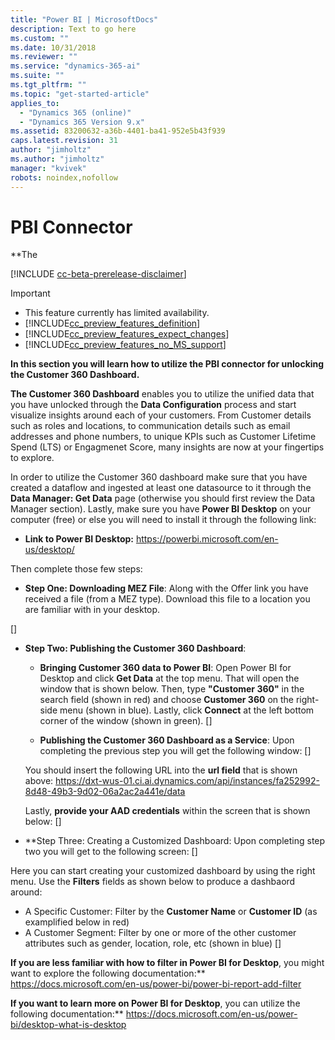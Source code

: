 ```yaml
---
title: "Power BI | MicrosoftDocs"
description: Text to go here
ms.custom: ""
ms.date: 10/31/2018
ms.reviewer: ""
ms.service: "dynamics-365-ai"
ms.suite: ""
ms.tgt_pltfrm: ""
ms.topic: "get-started-article"
applies_to: 
  - "Dynamics 365 (online)"
  - "Dynamics 365 Version 9.x"
ms.assetid: 83200632-a36b-4401-ba41-952e5b43f939
caps.latest.revision: 31
author: "jimholtz"
ms.author: "jimholtz"
manager: "kvivek"
robots: noindex,nofollow
---
```

# PBI Connector
**The 

[!INCLUDE [cc-beta-prerelease-disclaimer](../includes/cc-beta-prerelease-disclaimer.md)]

> [!IMPORTANT]
> - This feature currently has limited availability.
> - [!INCLUDE[cc_preview_features_definition](../includes/cc-preview-features-definition.md)]  
> - [!INCLUDE[cc_preview_features_expect_changes](../includes/cc-preview-features-expect-changes.md)]  
> - [!INCLUDE[cc_preview_features_no_MS_support](../includes/cc-preview-features-no-ms-support.md)]  

**In this section you will learn how to utilize the PBI connector for unlocking the Customer 360 Dashboard.** 

**The Customer 360 Dashboard** enables you to utilize the unified data that you have unlocked through the **Data Configuration** process and start visualize insights around each of your customers. From Customer details such as roles and locations, to communication details such as email addresses and phone numbers, to unique KPIs such as Customer Lifetime Spend (LTS) or Engagmenet Score, many insights are now at your fingertips to explore. 

In order to utilize the Customer 360 dashboard make sure that you have created a dataflow and ingested at least one datasource to it through the **Data Manager: Get Data** page (otherwise you should first review the Data Manager section). Lastly, make sure you have **Power BI Desktop** on your computer (free) or else you will need to install it through the following link:
- **Link to Power BI Desktop:** https://powerbi.microsoft.com/en-us/desktop/

Then complete those few steps:
- **Step One: Downloading MEZ File**: Along with the Offer link you have received a file (from a MEZ type). Download this file to a location you are familiar with in your desktop.
   
[]

- **Step Two: Publishing the Customer 360 Dashboard**: 
    - **Bringing Customer 360 data to Power BI**: Open Power BI for Desktop and click **Get Data** at the top menu. That will open the window that is shown below. Then, type **"Customer 360"** in the search field (shown in red) and choose **Customer 360** on the right-side menu (shown in blue). Lastly, click **Connect** at the left bottom corner of the window (shown in green).
    []
    
    - **Publishing the Customer 360 Dashboard as a Service**: Upon completing the previous step you will get the following window:
    []
    
     You should insert the following URL into the **url field** that is shown above: 
     https://dxt-wus-01.ci.ai.dynamics.com/api/instances/fa252992-8d48-49b3-9d02-06a2ac2a441e/data 

     Lastly, **provide your AAD credentials** within the screen that is shown below:
     []
     
- **Step Three: Creating a Customized Dashboard:
Upon completing step two you will get to the following screen:
[]

Here you can start creating your customized dashboard by using the right menu. Use the **Filters** fields as shown below to produce a dashbaord around:
- A Specific Customer: Filter by the **Customer Name** or **Customer ID** (as examplified below in red)
- A Customer Segment: Filter by one or more of the other customer attributes such as gender, location, role, etc (shown in blue)
[]

**If you are less familiar with how to filter in Power BI for Desktop**, you might want to explore the following documentation:**
https://docs.microsoft.com/en-us/power-bi/power-bi-report-add-filter

**If you want to learn more on Power BI for Desktop**, you can utilize the following documentation:**
https://docs.microsoft.com/en-us/power-bi/desktop-what-is-desktop

